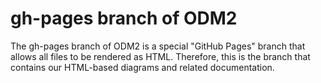 gh-pages branch of ODM2
====

The gh-pages branch of ODM2 is a special "GitHub Pages" branch that allows all files to be rendered as HTML.  Therefore, this is the branch that contains our HTML-based diagrams and related documentation.
